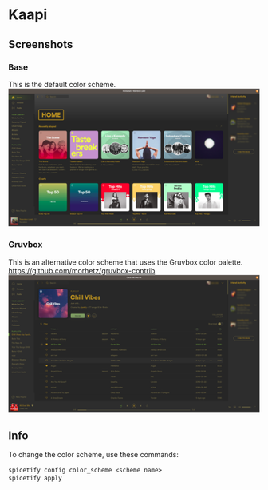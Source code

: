 # Kaapi
## Screenshots
### Base
This is the default color scheme.
![](home.png)
### Gruvbox
This is an alternative color scheme that uses the Gruvbox color palette. https://github.com/morhetz/gruvbox-contrib
![](play.png)
## Info
To change the color scheme, use these commands:
```
spicetify config color_scheme <scheme name>
spicetify apply
```
